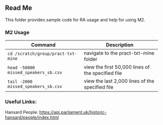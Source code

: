 ## Read Me

This folder provides sample code for RA usage and help for using M2. 

### M2 Usage

| Command | Description |
| --- | --- |
| `cd /scratch/group/pract-txt-mine` | navigate to the pract-txt-mine folder |
| `head -50000 missed_speakers_sb.csv` | view the first 50,000 lines of the specified file |
| `tail -2000 missed_speakers_sb.csv` | view the last 2,000 lines of the specified file |

### Useful Links: 

Hansard People: https://api.parliament.uk/historic-hansard/people/index.html
